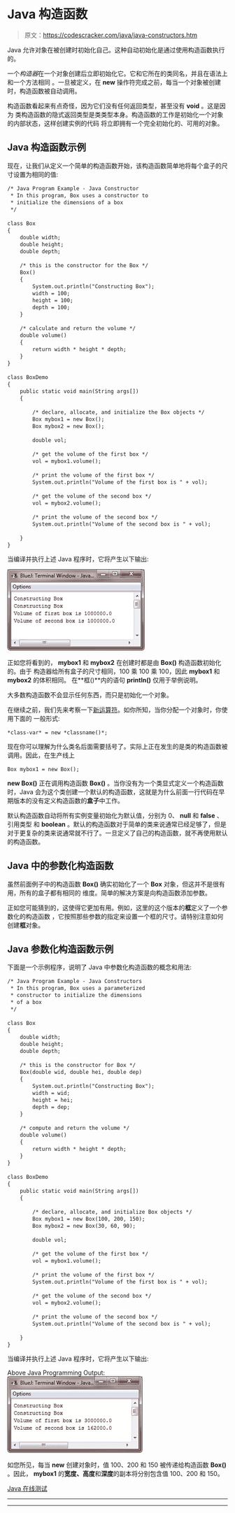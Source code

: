 # Java 构造函数

> 原文：<https://codescracker.com/java/java-constructors.htm>

Java 允许对象在被创建时初始化自己。这种自动初始化是通过使用构造函数执行的。

一个*构造器*在一个对象创建后立即初始化它。它和它所在的类同名，并且在语法上和一个方法相同 。一旦被定义，在 **new** 操作符完成之前，每当一个对象被创建时，构造函数被自动调用。

构造函数看起来有点奇怪，因为它们没有任何返回类型，甚至没有 **void** 。这是因为 类构造函数的隐式返回类型是类类型本身。构造函数的工作是初始化一个对象的内部状态，这样创建实例的代码 将立即拥有一个完全初始化的、可用的对象。

## Java 构造函数示例

现在，让我们从定义一个简单的构造函数开始，该构造函数简单地将每个盒子的尺寸设置为相同的值:

```
/* Java Program Example - Java Constructor
 * In this program, Box uses a constructor to 
 * initialize the dimensions of a box  
 */

class Box
{
    double width;
    double height;
    double depth;

    /* this is the constructor for the Box */
    Box()
    {
        System.out.println("Constructing Box");
        width = 100;
        height = 100;
        depth = 100;
    }

    /* calculate and return the volume */
    double volume()
    {
        return width * height * depth;
    }
}

class BoxDemo
{
    public static void main(String args[])
    {

        /* declare, allocate, and initialize the Box objects */
        Box mybox1 = new Box();
        Box mybox2 = new Box();

        double vol;

        /* get the volume of the first box */
        vol = mybox1.volume();

        /* print the volume of the first box */
        System.out.println("Volume of the first box is " + vol);

        /* get the volume of the second box */
        vol = mybox2.volume();

        /* print the volume of the second box */
        System.out.println("Volume of the second box is " + vol);

    }
}
```

当编译并执行上述 Java 程序时，它将产生以下输出:

![java constructors](img/762761143fe964475cbc53bd18069a51.png)

正如您将看到的， **mybox1** 和 **mybox2** 在创建时都是由 **Box()** 构造函数初始化的。由于 构造器给所有盒子的尺寸相同，100 乘 100 乘 100，因此 **mybox1** 和 **mybox2** 的体积相同。 在**框()**内的语句 **println()** 仅用于举例说明。

大多数构造函数不会显示任何东西，而只是初始化一个对象。

在继续之前，我们先来考察一下[新运算符](/java/java-new-operator.htm)。如你所知，当你分配一个对象时，你使用下面的 一般形式:

```
*class-var* = new *classname()*;
```

现在你可以理解为什么类名后面需要括号了。实际上正在发生的是类的构造函数被调用。因此，在生产线上

```
Box mybox1 = new Box();
```

**new Box()** 正在调用构造函数 **Box()** 。当你没有为一个类显式定义一个构造函数时，Java 会为这个类创建一个默认的构造函数，这就是为什么前面一行代码在早期版本的没有定义构造函数的**盒子**中工作。

默认构造函数自动将所有实例变量初始化为默认值，分别为 0、 **null** 和 **false** 、引用类型 和 **boolean** 。默认的构造函数对于简单的类来说通常已经足够了，但是对于更复杂的类来说通常就不行了。一旦定义了自己的构造函数，就不再使用默认的构造函数。

## Java 中的参数化构造函数

虽然前面例子中的构造函数 **Box()** 确实初始化了一个 **Box** 对象，但这并不是很有用，所有的盒子都有相同的 维度。简单的解决方案是向构造函数添加参数。

正如您可能猜到的，这使得它更加有用。例如，这里的这个版本的**框**定义了一个参数化的构造函数 ，它按照那些参数的指定来设置一个框的尺寸。请特别注意如何创建**框**对象。

## Java 参数化构造函数示例

下面是一个示例程序，说明了 Java 中参数化构造函数的概念和用法:

```
/* Java Program Example - Java Constructors
 * In this program, Box uses a parameterized
 * constructor to initialize the dimensions 
 * of a box                        
 */

class Box
{
    double width;
    double height;
    double depth;

    /* this is the constructor for Box */
    Box(double wid, double hei, double dep)
    {
        System.out.println("Constructing Box");
        width = wid;
        height = hei;
        depth = dep;
    }

    /* compute and return the volume */
    double volume()
    {
        return width * height * depth;
    }
}

class BoxDemo
{
    public static void main(String args[])
    {

        /* declare, allocate, and initialize Box objects */
        Box mybox1 = new Box(100, 200, 150);
        Box mybox2 = new Box(30, 60, 90);

        double vol;

        /* get the volume of the first box */
        vol = mybox1.volume();

        /* print the volume of the first box */
        System.out.println("Volume of the first box is " + vol);

        /* get the volume of the second box */
        vol = mybox2.volume();

        /* print the volume of the second box */
        System.out.println("Volume of the second box is " + vol);

    }
}
```

当编译并执行上述 Java 程序时，它将产生以下输出:

Above Java Programming Output:
![parameterized constructors in java](img/04694779f3f50d6d4f91f9423770aff7.png)

如您所见，每当 **new** 创建对象时，值 100、200 和 150 被传递给构造函数 **Box()** 。因此， **mybox1** 的**宽度、高度**和**深度**的副本将分别包含值 100、200 和 150。

[Java 在线测试](/exam/showtest.php?subid=1)

* * *

* * *